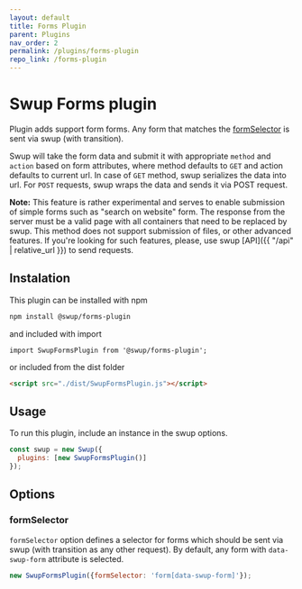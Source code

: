 ```yaml
---
layout: default
title: Forms Plugin
parent: Plugins
nav_order: 2
permalink: /plugins/forms-plugin
repo_link: /forms-plugin
---
```


# Swup Forms plugin
Plugin adds support form forms. Any form that matches the [formSelector](#formSelector) is sent via swup (with transition).

Swup will take the form data and submit it with appropriate `method` and `action` based on form attributes, where method defaults to `GET` and action defaults to current url.
In case of `GET` method, swup serializes the data into url. 
For `POST` requests, swup wraps the data and sends it via POST request. 

**Note:** This feature is rather experimental and serves to enable submission of simple forms such as "search on website" form. 
The response from the server must be a valid page with all containers that need to be replaced by swup.
This method does not support submission of files, or other advanced features. 
If you're looking for such features, please, use swup [API]({{ "/api" | relative_url }}) to send requests. 

## Instalation
This plugin can be installed with npm

```bash
npm install @swup/forms-plugin
```

and included with import

```shell
import SwupFormsPlugin from '@swup/forms-plugin';
```

or included from the dist folder

```html
<script src="./dist/SwupFormsPlugin.js"></script>
```

## Usage
To run this plugin, include an instance in the swup options.

```javascript
const swup = new Swup({
  plugins: [new SwupFormsPlugin()]
});
```

## Options
### formSelector
`formSelector` option defines a selector for forms which should be sent via swup (with transition as any other request). 
By default, any form with `data-swup-form` attribute is selected.

```javascript
new SwupFormsPlugin({formSelector: 'form[data-swup-form]'});
```
